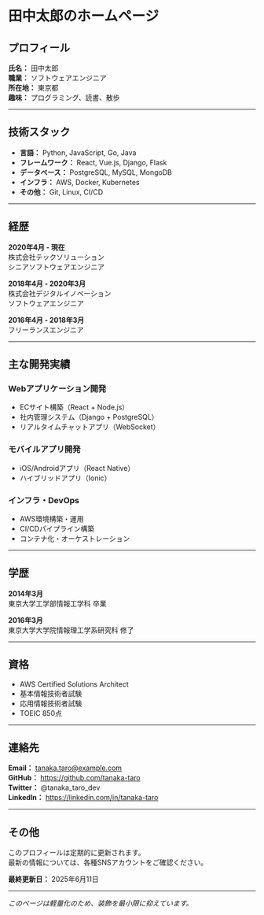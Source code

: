 # 田中太郎のホームページ

## プロフィール

**氏名：** 田中太郎  
**職業：** ソフトウェアエンジニア  
**所在地：** 東京都  
**趣味：** プログラミング、読書、散歩  

---

## 技術スタック

- **言語：** Python, JavaScript, Go, Java
- **フレームワーク：** React, Vue.js, Django, Flask
- **データベース：** PostgreSQL, MySQL, MongoDB
- **インフラ：** AWS, Docker, Kubernetes
- **その他：** Git, Linux, CI/CD

---

## 経歴

**2020年4月 - 現在**  
株式会社テックソリューション  
シニアソフトウェアエンジニア

**2018年4月 - 2020年3月**  
株式会社デジタルイノベーション  
ソフトウェアエンジニア

**2016年4月 - 2018年3月**  
フリーランスエンジニア

---

## 主な開発実績

### Webアプリケーション開発
- ECサイト構築（React + Node.js）
- 社内管理システム（Django + PostgreSQL）
- リアルタイムチャットアプリ（WebSocket）

### モバイルアプリ開発
- iOS/Androidアプリ（React Native）
- ハイブリッドアプリ（Ionic）

### インフラ・DevOps
- AWS環境構築・運用
- CI/CDパイプライン構築
- コンテナ化・オーケストレーション

---

## 学歴

**2014年3月**  
東京大学工学部情報工学科 卒業

**2016年3月**  
東京大学大学院情報理工学系研究科 修了

---

## 資格

- AWS Certified Solutions Architect
- 基本情報技術者試験
- 応用情報技術者試験
- TOEIC 850点

---

## 連絡先

**Email：** tanaka.taro@example.com  
**GitHub：** https://github.com/tanaka-taro  
**Twitter：** @tanaka_taro_dev  
**LinkedIn：** https://linkedin.com/in/tanaka-taro  

---

## その他

このプロフィールは定期的に更新されます。  
最新の情報については、各種SNSアカウントをご確認ください。

**最終更新日：** 2025年6月11日

---

*このページは軽量化のため、装飾を最小限に抑えています。*
